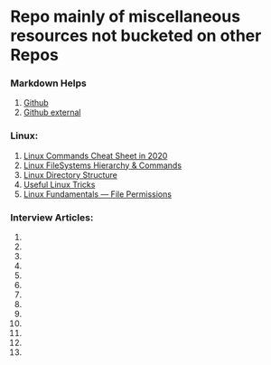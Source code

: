 # Repo mainly of miscellaneous resources not bucketed on other Repos

### Markdown Helps
1. [Github](https://guides.github.com/features/mastering-markdown/)
1. [Github external](https://docs.github.com/en/github/writing-on-github/basic-writing-and-formatting-syntax)



### Linux:

1. [Linux Commands Cheat Sheet in 2020](https://medium.com/@mehranazam03/linux-commands-cheat-sheet-in-2020-31fecfe8b361?source=rss------linux-5)
1. [Linux FileSystems Hierarchy & Commands](https://medium.com/@saikumarkaleru56/linux-filesystems-hierarchy-commands-5ebd8c22f957)
1. [Linux Directory Structure](https://medium.com/@kpatronas/linux-directory-structure-ab5148087b58)
1. [Useful Linux Tricks](https://medium.com/@meshree4/useful-linux-tricks-9c01ffccdd75)
1. [Linux Fundamentals — File Permissions](https://medium.com/@a.m.dybas/linux-fundamentals-file-permissions-ec58c58b21d2)



### Interview Articles:

1. [](https://towardsdatascience.com/30-data-science-interview-questions-from-faang-tech-giants-1eea134db7c7)
1. [](https://towardsdatascience.com/80-python-interview-practice-questions-f1640eea66ac)
1. [](https://towardsdatascience.com/why-youre-failing-the-telephone-interview-365e9c45f090)
1. [](https://towardsdatascience.com/netflix-data-science-interview-practice-problems-540f2e606c42)
1. [](https://towardsdatascience.com/top-15-data-science-statistics-questions-to-help-ace-your-interview-c86da6a954fe)
1. [](https://towardsdatascience.com/my-pick-for-top-48-advanced-database-system-interview-questions-deb7b30968ca)
1. [](https://towardsdatascience.com/41-questions-to-test-your-knowledge-of-python-strings-9eb473aa8fe8)
1. [](https://towardsdatascience.com/53-python-interview-questions-and-answers-91fa311eec3f)
1. [](https://towardsdatascience.com/the-snapchat-data-scientist-interview-fa8bc017c813)
1. [](https://towardsdatascience.com/over-100-data-scientist-interview-questions-and-answers-c5a66186769a)
1. [](https://towardsdatascience.com/5-common-sql-interview-problems-for-data-scientists-1bfa02d8bae6)
1. [](https://towardsdatascience.com/top-sql-interview-questions-you-should-know-in-2020-32ae491e01dd)
1. [](https://towardsdatascience.com/ace-the-sql-data-science-interview-in-less-than-10-minutes-fba42d826d4b)
